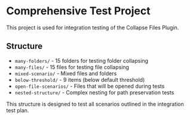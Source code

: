 # Comprehensive Test Project

This project is used for integration testing of the Collapse Files Plugin.

## Structure

- `many-folders/` - 15 folders for testing folder collapsing
- `many-files/` - 15 files for testing file collapsing  
- `mixed-scenario/` - Mixed files and folders
- `below-threshold/` - 9 items (below default threshold)
- `open-file-scenarios/` - Files that will be opened during tests
- `nested-structure/` - Complex nesting for path preservation tests

This structure is designed to test all scenarios outlined in the integration test plan.

